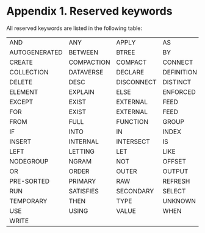 # <a id="Reserved_keywords">Appendix 1. Reserved keywords</a>
All reserved keywords are listed in the following table:

|     |     |       |    |     |    |
| ----|-----|-------|----|-----|----|
| AND | ANY | APPLY | AS | ASC | AT |
| AUTOGENERATED | BETWEEN | BTREE | BY | CASE | CLOSED |
| CREATE | COMPACTION | COMPACT | CONNECT | CORRELATE | DATASET |
| COLLECTION | DATAVERSE | DECLARE | DEFINITION | DECLARE | DEFINITION |
| DELETE | DESC | DISCONNECT | DISTINCT | DROP | ELEMENT |
| ELEMENT | EXPLAIN | ELSE | ENFORCED | END | EVERY |
| EXCEPT | EXIST | EXTERNAL | FEED | FILTER | FLATTEN |
| FOR | EXIST | EXTERNAL | FEED | FILTER | FLATTEN |
| FROM | FULL | FUNCTION | GROUP | HAVING | HINTS |
| IF | INTO | IN | INDEX | INGESTION | INNER |
| INSERT | INTERNAL | INTERSECT | IS | JOIN | KEYWORD |
| LEFT | LETTING | LET | LIKE | LIMIT | LOAD |
| NODEGROUP | NGRAM | NOT | OFFSET | ON | OPEN |
| OR | ORDER | OUTER | OUTPUT | PATH | POLICY |
| PRE-SORTED | PRIMARY | RAW | REFRESH | RETURN | RTREE |
| RUN | SATISFIES | SECONDARY | SELECT | SET | SOME |
| TEMPORARY | THEN | TYPE | UNKNOWN | UNNEST | UPDATE |
| USE | USING | VALUE | WHEN | WHERE | WITH |
| WRITE |     |       |      |       |      |


